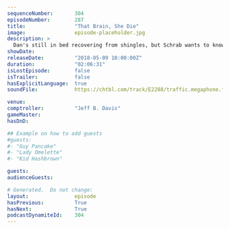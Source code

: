 ```yaml
---
sequenceNumber:       304
episodeNumber:        287
title:                "That Brain, She Die"
image:                episode-placeholder.jpg
description: >
  Dan's still in bed recovering from shingles, but Schrab wants to know why Dan won't go to a movie with him. Rob Schrab almost lists his top four Infinity Wars spoilers, Spencer shares history of the incel movement, and Dan explains why his brain is gen...
showDate:             
releaseDate:          "2018-05-09 10:00:00Z"
duration:             "02:06:31"
isLostEpisode:        false
isTrailer:            false
hasExplicitLanguage:  true
soundFile:            https://chtbl.com/track/E2288/traffic.megaphone.fm/STA2437724248.mp3?updated=1596871881

venue:                
comptroller:          "Jeff B. Davis"
gameMaster:           
hasDnD:               

## Example on how to add guests
#guests:
#- "Guy Pancake"
#- "Lady Omelette"
#- "Kid Hashbrown"

guests:
audienceGuests:

# Generated.  Do not change:
layout:               episode
hasPrevious:          True
hasNext:              True
podcastDynamiteId:    304
---
```

